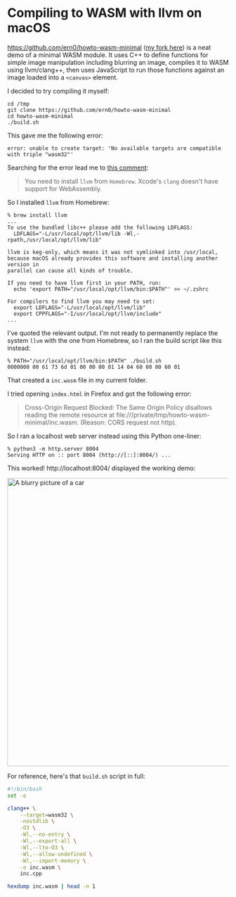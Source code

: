 # Compiling to WASM with llvm on macOS

https://github.com/ern0/howto-wasm-minimal ([my fork here](https://github.com/simonw/howto-wasm-minimal)) is a neat demo of a minimal WASM module. It uses C++ to define functions for simple image manipulation including blurring an image, compiles it to WASM using llvm/clang++, then uses JavaScript to run those functions against an image loaded into a `<canvas>` element.

I decided to try compiling it myself:

```
cd /tmp
git clone https://github.com/ern0/howto-wasm-minimal
cd howto-wasm-minimal
./build.sh
```
This gave me the following error:
```
error: unable to create target: 'No available targets are compatible with triple "wasm32"'
```
Searching for the error lead me to [this comment](https://github.com/WebAssembly/wasi-sdk/issues/172#issuecomment-772399153):

> You need to install `llvm` from `Homebrew`. Xcode's `clang` doesn't have support for WebAssembly.

So I installed `llvm` from Homebrew:

```
% brew install llvm
...
To use the bundled libc++ please add the following LDFLAGS:
  LDFLAGS="-L/usr/local/opt/llvm/lib -Wl,-rpath,/usr/local/opt/llvm/lib"

llvm is keg-only, which means it was not symlinked into /usr/local,
because macOS already provides this software and installing another version in
parallel can cause all kinds of trouble.

If you need to have llvm first in your PATH, run:
  echo 'export PATH="/usr/local/opt/llvm/bin:$PATH"' >> ~/.zshrc

For compilers to find llvm you may need to set:
  export LDFLAGS="-L/usr/local/opt/llvm/lib"
  export CPPFLAGS="-I/usr/local/opt/llvm/include"
...
```
I've quoted the relevant output. I'm not ready to permanently replace the system ``llvm`` with the one from Homebrew, so I ran the build script like this instead:
```
% PATH="/usr/local/opt/llvm/bin:$PATH" ./build.sh 
0000000 00 61 73 6d 01 00 00 00 01 14 04 60 00 00 60 01
```
That created a `inc.wasm` file in my current folder.

I tried opening `index.html` in Firefox and got the following error:

> Cross-Origin Request Blocked: The Same Origin Policy disallows reading the remote resource at file:///private/tmp/howto-wasm-minimal/inc.wasm. (Reason: CORS request not http).

So I ran a localhost web server instead using this Python one-liner:
```
% python3 -m http.server 8004
Serving HTTP on :: port 8004 (http://[::]:8004/) ...
```
This worked! http://localhost:8004/ displayed the working demo:

<img width="655" alt="A blurry picture of a car" src="https://user-images.githubusercontent.com/9599/160464900-c4c964ac-b825-4a49-b381-e17da3543187.png">

For reference, here's that `build.sh` script in full:

```bash
#!/bin/bash
set -e

clang++ \
	--target=wasm32 \
	-nostdlib \
	-O3 \
	-Wl,--no-entry \
	-Wl,--export-all \
	-Wl,--lto-O3 \
	-Wl,--allow-undefined \
	-Wl,--import-memory \
	-o inc.wasm \
	inc.cpp

hexdump inc.wasm | head -n 1
```
